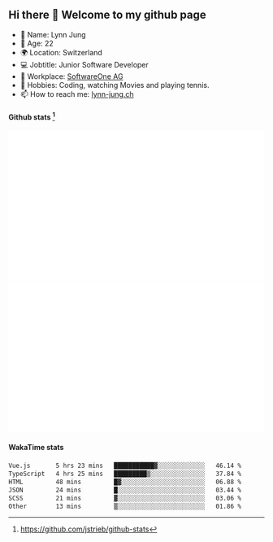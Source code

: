 ## Hi there 👋 Welcome to my github page

- 🧑 Name: Lynn Jung
- 🔞 Age: 22
- 🌍 Location: Switzerland
- 💻 Jobtitle: Junior Software Developer
- 🏢 Workplace: [SoftwareOne AG](https://www.softwareone.com/)
- 🎾 Hobbies: Coding, watching Movies and playing tennis.
- 📫 How to reach me: [lynn-jung.ch](https://lynn-jung.ch/)


#### Github stats [^1]
![](https://github.com/lynn-jung/github-stats/blob/master/generated/overview.svg)  ![](https://github.com/lynn-jung/github-stats/blob/master/generated/languages.svg)


#### WakaTime stats
<!--START_SECTION:waka-->

```text
Vue.js       5 hrs 23 mins   ███████████▓░░░░░░░░░░░░░   46.14 %
TypeScript   4 hrs 25 mins   █████████▒░░░░░░░░░░░░░░░   37.84 %
HTML         48 mins         █▓░░░░░░░░░░░░░░░░░░░░░░░   06.88 %
JSON         24 mins         █░░░░░░░░░░░░░░░░░░░░░░░░   03.44 %
SCSS         21 mins         ▓░░░░░░░░░░░░░░░░░░░░░░░░   03.06 %
Other        13 mins         ▒░░░░░░░░░░░░░░░░░░░░░░░░   01.86 %
```

<!--END_SECTION:waka-->

[^1]: https://github.com/jstrieb/github-stats
